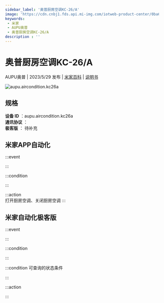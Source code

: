```yaml
---
sidebar_label: '奥普厨房空调KC-26/A'
image: 'https://cdn.cnbj1.fds.api.mi-img.com/iotweb-product-center/0ba65bf279d13f570642eec3aa1d9916_1682045810783.png?GalaxyAccessKeyId=AKVGLQWBOVIRQ3XLEW&Expires=9223372036854775807&Signature=yZzwXmfMijLXWEsl95g3pED0YLU='
keywords: 
 - 米家
 - AUPU奥普
 - 奥普厨房空调KC-26/A
description : ''
---
```

# 奥普厨房空调KC-26/A

AUPU奥普 | 2023/5/29 发布 | [米家百科](https://home.mi.com/webapp/content/baike/product/index.html?model=aupu.aircondition.kc26a) | [说明书](https://home.mi.com/views/introduction.html?model=aupu.aircondition.kc26a&region=cn)

![aupu.aircondition.kc26a](https://cdn.cnbj1.fds.api.mi-img.com/iotweb-product-center/0ba65bf279d13f570642eec3aa1d9916_1682045810783.png?GalaxyAccessKeyId=AKVGLQWBOVIRQ3XLEW&Expires=9223372036854775807&Signature=yZzwXmfMijLXWEsl95g3pED0YLU=)

## 规格  
> 
**设备 ID** ：aupu.aircondition.kc26a  
**通讯协议** ：  
**极客版**  ： 待补充 


## 米家APP自动化  

:::event  

:::

:::condition  

:::

:::action   
打开厨房空调、关闭厨房空调
:::

## 米家自动化极客版  

:::event  

:::

:::condition  

:::

:::condition 可查询的状态条件  

:::

:::action  

:::

        

